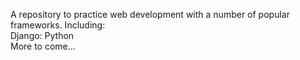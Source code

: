 A repository to practice web development with a number of popular frameworks. Including:  
Django: Python    
More to come...
